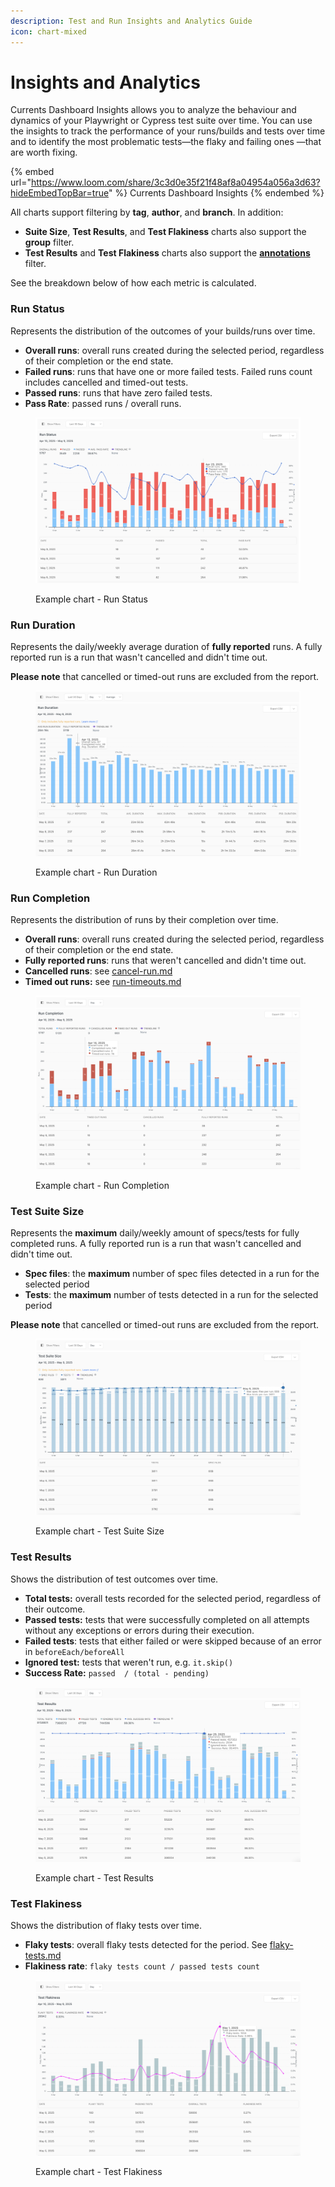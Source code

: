 ```yaml
---
description: Test and Run Insights and Analytics Guide
icon: chart-mixed
---
```


# Insights and Analytics

Currents Dashboard Insights allows you to analyze the behaviour and dynamics of your Playwright or Cypress test suite over time. You can use the insights to track the performance of your runs/builds and tests over time and to identify the most problematic tests—the flaky and failing ones —that are worth fixing.

{% embed url="https://www.loom.com/share/3c3d0e35f21f48af8a04954a056a3d63?hideEmbedTopBar=true" %}
Currents Dashboard Insights
{% endembed %}

All charts support filtering by **tag**, **author**, and **branch**. In addition:

* **Suite Size**, **Test Results**, and **Test Flakiness** charts also support the **group** filter.
* **Test Results** and **Test Flakiness** charts also support the [**annotations**](../guides/playwright-annotations.md) filter.&#x20;

See the breakdown below of how each metric is calculated.

### Run Status

Represents the distribution of the outcomes of your builds/runs over time.&#x20;

* **Overall runs**: overall runs created during the selected period, regardless of their completion or the end state.
* **Failed runs**: runs that have one or more failed tests. Failed runs count includes cancelled and timed-out tests.
* **Passed runs**: runs that have zero failed tests.
* **Pass Rate**: passed runs / overall runs.

<figure><img src="../.gitbook/assets/Screenshot 2025-05-09 at 12.02.39.png" alt=""><figcaption><p>Example chart - Run Status </p></figcaption></figure>

### Run Duration

Represents the daily/weekly average duration of **fully reported** runs. A fully reported run is a run that wasn't cancelled and didn't time out.

**Please note** that cancelled or timed-out runs are excluded from the report.

<figure><img src="../.gitbook/assets/Screenshot 2025-05-09 at 12.02.56.png" alt=""><figcaption><p>Example chart - Run Duration </p></figcaption></figure>

### Run Completion

Represents the distribution of runs by their completion over time.

* **Overall runs**: overall runs created during the selected period, regardless of their completion or the end state.
* **Fully reported runs**:  runs that weren't cancelled and didn't time out.
* **Cancelled runs**: see [cancel-run.md](runs/cancel-run.md "mention")
* **Timed out runs:** see [run-timeouts.md](runs/run-timeouts.md "mention")

<figure><img src="../.gitbook/assets/Screenshot 2025-05-09 at 12.17.11.png" alt=""><figcaption><p>Example chart - Run Completion</p></figcaption></figure>

### Test Suite Size

Represents the **maximum** daily/weekly amount of specs/tests for fully completed runs. A fully reported run is a run that wasn't cancelled and didn't time out.

* **Spec files**: the **maximum** number of spec files detected in a run for the selected period
* **Tests**: the **maximum** number of tests detected in a run for the selected period

**Please note** that cancelled or timed-out runs are excluded from the report.

<figure><img src="../.gitbook/assets/Screenshot 2025-05-09 at 12.17.37.png" alt=""><figcaption><p>Example chart - Test Suite Size</p></figcaption></figure>

### Test Results

Shows the distribution of test outcomes over time.

* **Total tests:** overall tests recorded for the selected period, regardless of their outcome.
* **Passed tests:** tests that were successfully completed on all attempts without any exceptions or errors during their execution.
* **Failed tests**: tests that either failed or were skipped because of an error in `beforeEach/beforeAll`
* **Ignored test:** tests that weren't run, e.g. `it.skip()`
* **Success Rate:** `passed  / (total - pending)`

<figure><img src="../.gitbook/assets/Screenshot 2025-05-09 at 12.40.52.png" alt=""><figcaption><p>Example chart - Test Results</p></figcaption></figure>

### Test Flakiness

Shows the distribution of flaky tests over time.

* **Flaky tests**: overall flaky tests detected for the period. See [flaky-tests.md](tests/flaky-tests.md "mention")
* **Flakiness rate**: `flaky tests count / passed tests count`

<figure><img src="../.gitbook/assets/Screenshot 2025-05-09 at 12.18.25.png" alt=""><figcaption><p>Example chart - Test Flakiness</p></figcaption></figure>
